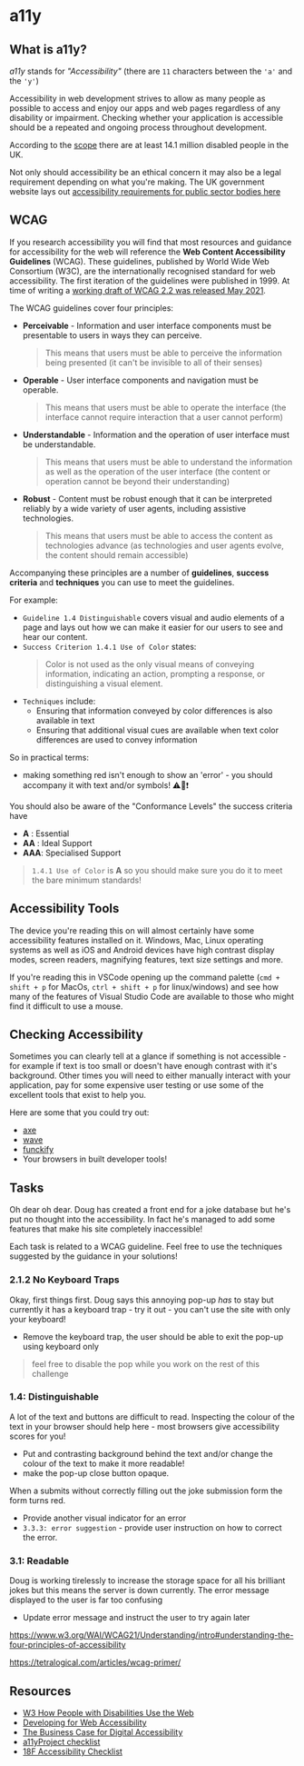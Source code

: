 # a11y

## What is a11y?

_a11y_ stands for _"Accessibility"_ (there are `11` characters between the `'a'` and the `'y'`)

Accessibility in web development strives to allow as many people as possible to access and enjoy our apps and web pages regardless of any disability or impairment. Checking whether your application is accessible should be a repeated and ongoing process throughout development.

According to the [scope](https://www.scope.org.uk/media/disability-facts-figures/) there are at least 14.1 million disabled people in the UK.

Not only should accessibility be an ethical concern it may also be a legal requirement depending on what you're making. The UK government website lays out [accessibility requirements for public sector bodies here](https://www.gov.uk/guidance/accessibility-requirements-for-public-sector-websites-and-apps)

## WCAG

If you research accessibility you will find that most resources and guidance for accessibility for the web will reference the **Web Content Accessibility Guidelines** (WCAG). These guidelines, published by World Wide Web Consortium (W3C), are the internationally recognised standard for web accessibility. The first iteration of the guidelines were published in 1999. At time of writing a [working draft of WCAG 2.2 was released May 2021](https://www.w3.org/TR/WCAG22/).

The WCAG guidelines cover four principles:

- **Perceivable** - Information and user interface components must be presentable to users in ways they can perceive.

  > This means that users must be able to perceive the information being presented (it can't be invisible to all of their senses)

- **Operable** - User interface components and navigation must be operable.

  > This means that users must be able to operate the interface (the interface cannot require interaction that a user cannot perform)

- **Understandable** - Information and the operation of user interface must be understandable.

  > This means that users must be able to understand the information as well as the operation of the user interface (the content or operation cannot be beyond their understanding)

- **Robust** - Content must be robust enough that it can be interpreted reliably by a wide variety of user agents, including assistive technologies.

  > This means that users must be able to access the content as technologies advance (as technologies and user agents evolve, the content should remain accessible)

Accompanying these principles are a number of **guidelines**, **success criteria** and **techniques** you can use to meet the guidelines.

For example:

- `Guideline 1.4 Distinguishable` covers visual and audio elements of a page and lays out how we can make it easier for our users to see and hear our content.
- `Success Criterion 1.4.1 Use of Color` states:
  > Color is not used as the only visual means of conveying information, indicating an action, prompting a response, or distinguishing a visual element.
- `Techniques` include:
  - Ensuring that information conveyed by color differences is also available in text
  - Ensuring that additional visual cues are available when text color differences are used to convey information

So in practical terms:

- making something red isn't enough to show an 'error' - you should accompany it with text and/or symbols! ⚠️🙅❗

You should also be aware of the "Conformance Levels" the success criteria have

- **A** : Essential
- **AA** : Ideal Support
- **AAA**: Specialised Support

> `1.4.1 Use of Color` is **A** so you should make sure you do it to meet the bare minimum standards!

## Accessibility Tools

The device you're reading this on will almost certainly have some accessibility features installed on it. Windows, Mac, Linux operating systems as well as iOS and Android devices have high contrast display modes, screen readers, magnifying features, text size settings and more.

If you're reading this in VSCode opening up the command palette (`cmd + shift + p` for MacOs, `ctrl + shift + p` for linux/windows) and see how many of the features of Visual Studio Code are available to those who might find it difficult to use a mouse.

## Checking Accessibility

Sometimes you can clearly tell at a glance if something is not accessible - for example if text is too small or doesn't have enough contrast with it's background. Other times you will need to either manually interact with your application, pay for some expensive user testing or use some of the excellent tools that exist to help you.

Here are some that you could try out:

- [axe](https://www.deque.com/axe/)
- [wave](https://wave.webaim.org/extension/)
- [funckify](https://www.funkify.org/)
- Your browsers in built developer tools!

## Tasks

Oh dear oh dear. Doug has created a front end for a joke database but he's put no thought into the accessibility. In fact he's managed to add some features that make his site completely inaccessible!

Each task is related to a WCAG guideline. Feel free to use the techniques suggested by the guidance in your solutions!

### 2.1.2 No Keyboard Traps

Okay, first things first. Doug says this annoying pop-up _has_ to stay but currently it has a keyboard trap - try it out - you can't use the site with only your keyboard!

- Remove the keyboard trap, the user should be able to exit the pop-up using keyboard only

> feel free to disable the pop while you work on the rest of this challenge

### 1.4: Distinguishable

A lot of the text and buttons are difficult to read. Inspecting the colour of the text in your browser should help here - most browsers give accessibility scores for you!

- Put and contrasting background behind the text and/or change the colour of the text to make it more readable!
- make the pop-up close button opaque.

When a submits without correctly filling out the joke submission form the form turns red.

- Provide another visual indicator for an error
- `3.3.3: error suggestion` - provide user instruction on how to correct the error.

### 3.1: Readable

Doug is working tirelessly to increase the storage space for all his brilliant jokes but this means the server is down currently. The error message displayed to the user is far too confusing

- Update error message and instruct the user to try again later

https://www.w3.org/WAI/WCAG21/Understanding/intro#understanding-the-four-principles-of-accessibility

https://tetralogical.com/articles/wcag-primer/

## Resources

- [W3 How People with Disabilities Use the Web ](https://www.w3.org/WAI/people-use-web/)
- [Developing for Web Accessibility ](https://www.w3.org/WAI/tips/developing/)
- [The Business Case for Digital Accessibility ](https://www.w3.org/WAI/business-case/)
- [a11yProject checklist](https://www.a11yproject.com/checklist/)
- [18F Accessibility Checklist](https://accessibility.18f.gov/checklist/)
